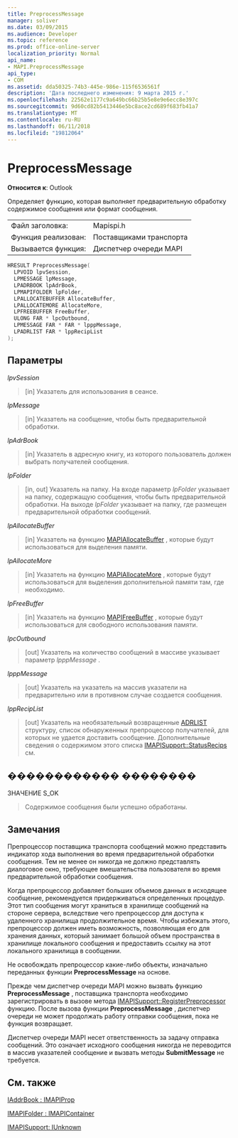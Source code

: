 ```yaml
---
title: PreprocessMessage
manager: soliver
ms.date: 03/09/2015
ms.audience: Developer
ms.topic: reference
ms.prod: office-online-server
localization_priority: Normal
api_name:
- MAPI.PreprocessMessage
api_type:
- COM
ms.assetid: dda50325-74b3-445e-986e-115f6536561f
description: 'Дата последнего изменения: 9 марта 2015 г.'
ms.openlocfilehash: 22562e1177c9a649bc66b25b5e8e9e6ecc8e397c
ms.sourcegitcommit: 9d60cd82b5413446e5bc8ace2cd689f683fb41a7
ms.translationtype: MT
ms.contentlocale: ru-RU
ms.lasthandoff: 06/11/2018
ms.locfileid: "19812064"
---
```

# <a name="preprocessmessage"></a>PreprocessMessage

  
  
**Относится к**: Outlook 
  
Определяет функцию, которая выполняет предварительную обработку содержимое сообщения или формат сообщения.
  
|||
|:-----|:-----|
|Файл заголовка:  <br/> |Mapispi.h  <br/> |
|Функция реализован:  <br/> |Поставщиками транспорта  <br/> |
|Вызывается функция:  <br/> |Диспетчер очереди MAPI  <br/> |
   
```cpp
HRESULT PreprocessMessage(
  LPVOID lpvSession,
  LPMESSAGE lpMessage,
  LPADRBOOK lpAdrBook,
  LPMAPIFOLDER lpFolder,
  LPALLOCATEBUFFER AllocateBuffer,
  LPALLOCATEMORE AllocateMore,
  LPFREEBUFFER FreeBuffer,
  ULONG FAR * lpcOutbound,
  LPMESSAGE FAR * FAR * lpppMessage,
  LPADRLIST FAR * lppRecipList
);
```

## <a name="parameters"></a>Параметры

 _lpvSession_
  
> [in] Указатель для использования в сеансе. 
    
 _lpMessage_
  
> [in] Указатель на сообщение, чтобы быть предварительной обработки. 
    
 _lpAdrBook_
  
> [in] Указатель в адресную книгу, из которого пользователь должен выбрать получателей сообщения. 
    
 _lpFolder_
  
> [in, out] Указатель на папку. На входе параметр _lpFolder_ указывает на папку, содержащую сообщения, чтобы быть предварительной обработки. На выходе _lpFolder_ указывает на папку, где размещен предварительной обработки сообщений. 
    
 _lpAllocateBuffer_
  
> [in] Указатель на функцию [MAPIAllocateBuffer](mapiallocatebuffer.md) , которые будут использоваться для выделения памяти. 
    
 _lpAllocateMore_
  
> [in] Указатель на функцию [MAPIAllocateMore](mapiallocatemore.md) , которые будут использоваться для выделения дополнительной памяти там, где необходимо. 
    
 _lpFreeBuffer_
  
> [in] Указатель на функцию [MAPIFreeBuffer](mapifreebuffer.md) , которые будут использоваться для свободного использования памяти. 
    
 _lpcOutbound_
  
> [out] Указатель на количество сообщений в массиве указывает параметр _lpppMessage_ . 
    
 _lpppMessage_
  
> [out] Указатель на указатель на массив указатели на предварительно или в противном случае создается сообщения. 
    
 _lppRecipList_
  
> [out] Указатель на необязательный возвращенные [ADRLIST](adrlist.md) структуру, список обнаруженных препроцессор получателей, для которых не удается доставить сообщение. Дополнительные сведения о содержимом этого списка [IMAPISupport::StatusRecips](imapisupport-statusrecips.md) см. 
    
## <a name="return-value"></a>������������ ��������

ЗНАЧЕНИЕ S_OK
  
> Содержимое сообщения были успешно обработаны.
    
## <a name="remarks"></a>Замечания

Препроцессор поставщика транспорта сообщений можно представить индикатор хода выполнения во время предварительной обработки сообщения. Тем не менее он никогда не должно представлять диалоговое окно, требующее вмешательства пользователя во время предварительной обработки сообщения. 
  
Когда препроцессор добавляет больших объемов данных в исходящее сообщение, рекомендуется придерживаться определенных процедур. Этот тип сообщения могут храниться в хранилище сообщений на стороне сервера, вследствие чего препроцессор для доступа к удаленного хранилища продолжительное время. Чтобы избежать этого, препроцессор должен иметь возможность, позволяющая его для хранения данных, который занимает большой объем пространства в хранилище локального сообщения и предоставить ссылку на этот локального хранилища в сообщении. 
  
Не освобождать препроцессор какие-либо объекты, изначально переданных функции **PreprocessMessage** на основе. 
  
Прежде чем диспетчер очереди MAPI можно вызвать функцию **PreprocessMessage** , поставщика транспорта необходимо зарегистрировать в вызове метода [IMAPISupport::RegisterPreprocessor](imapisupport-registerpreprocessor.md) функцию. После вызова функции **PreprocessMessage** , диспетчер очереди не может продолжать работу отправки сообщения, пока не функция возвращает. 
  
Диспетчер очереди MAPI несет ответственность за задачу отправка сообщений. Это означает исходного сообщения никогда не переводится в массив указателей сообщение и вызвать методы **SubmitMessage** не требуется. 
  
## <a name="see-also"></a>См. также



[IAddrBook : IMAPIProp](iaddrbookimapiprop.md)
  
[IMAPIFolder : IMAPIContainer](imapifolderimapicontainer.md)
  
[IMAPISupport: IUnknown](imapisupportiunknown.md)

